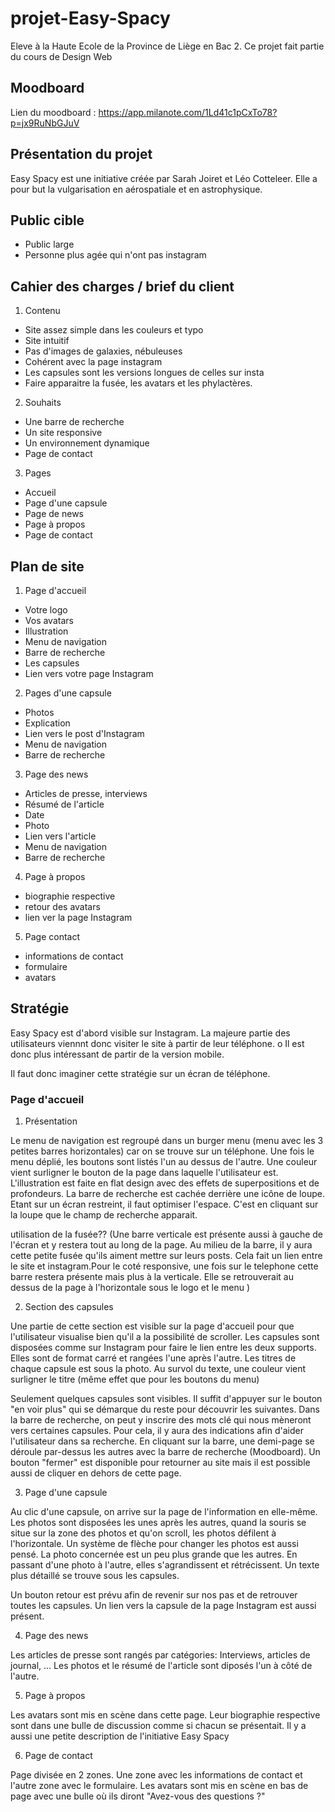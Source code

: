 # projet-Easy-Spacy
Eleve à la Haute Ecole de la Province de Liège en Bac 2. Ce projet fait partie du cours de Design Web

## Moodboard
Lien du moodboard : https://app.milanote.com/1Ld41c1pCxTo78?p=jx9RuNbGJuV

## Présentation du projet 
Easy Spacy est une initiative créée par Sarah Joiret et Léo Cotteleer.
Elle a pour but la vulgarisation en aérospatiale et en astrophysique.

## Public cible
* Public large
* Personne plus agée qui n'ont pas instagram

## Cahier des charges / brief du client

1. Contenu 

* Site assez simple dans les couleurs et typo
* Site intuitif
* Pas d'images de galaxies, nébuleuses
* Cohérent avec la page instagram
* Les capsules sont les versions longues de celles sur insta
* Faire apparaitre la fusée, les avatars et les phylactères.
   
2. Souhaits 

* Une barre de recherche
* Un site responsive
* Un environnement dynamique
* Page de contact 

3. Pages 

* Accueil
* Page d'une capsule
* Page de news
* Page à propos
* Page de contact 
   

## Plan de site 
1. Page d'accueil

* Votre logo
* Vos avatars
* Illustration
* Menu de navigation
* Barre de recherche
* Les capsules
* Lien vers votre page Instagram
        
2. Pages d'une capsule 

* Photos
* Explication
* Lien vers le post d'Instagram
* Menu de navigation
* Barre de recherche
    
3. Page des news    
 
* Articles de presse, interviews
* Résumé de l'article 
* Date 
* Photo 
* Lien vers l'article
* Menu de navigation
* Barre de recherche 
        
4. Page à propos

* biographie respective
* retour des avatars
* lien ver la page Instagram
        
5. Page contact

* informations de contact 
* formulaire
* avatars
        
## Stratégie 
Easy Spacy est d'abord visible sur Instagram. La majeure partie des utilisateurs viennnt donc visiter le site à partir de leur téléphone. o
Il est donc plus intéressant de partir de la version mobile.

Il faut donc imaginer cette stratégie sur un écran de téléphone.


### Page d'accueil 
   1. Présentation

Le menu de navigation est regroupé dans un burger menu (menu avec les 3 petites barres horizontales) car on se trouve sur un téléphone. 
Une fois le menu déplié, les boutons sont listés l'un au dessus de l'autre. Une couleur vient surligner le bouton de la page dans laquelle l'utilisateur est.
L'illustration est faite en flat design avec des effets de superpositions et de profondeurs.
La barre de recherche est cachée derrière une icône de loupe. Etant sur un écran restreint, il faut optimiser l'espace. C'est en cliquant sur la loupe que le champ de recherche apparait.

utilisation de la fusée?? 
(Une barre verticale est présente aussi à gauche de l'écran et y restera tout au long de la page. Au milieu de la barre, il y aura cette petite fusée qu'ils aiment mettre sur leurs posts. Cela fait un lien entre le site et instagram.Pour le coté responsive, une fois sur le telephone cette barre restera présente mais plus à la verticale. Elle se retrouverait au dessus de la page à l'horizontale sous le logo et le menu
)

   2. Section des capsules

Une partie de cette section est visible sur la page d'accueil pour que l'utilisateur visualise bien qu'il a la possibilité de scroller.
Les capsules sont disposées comme sur Instagram pour faire le lien entre les deux supports. Elles sont de format carré et rangées l'une après l'autre.
Les titres de chaque capsule est sous la photo. Au survol du texte, une couleur vient surligner le titre (même effet que pour les boutons du menu)

Seulement quelques capsules sont visibles. Il suffit d'appuyer sur le bouton "en voir plus" qui se démarque du reste pour découvrir les suivantes.
Dans la barre de recherche, on peut y inscrire des mots clé qui nous mèneront vers certaines capsules. Pour cela, il y aura des indications afin d'aider l'utilisateur dans sa recherche. 
En cliquant sur la barre, une demi-page se déroule par-dessus les autres avec la barre de recherche (Moodboard). Un bouton "fermer" est disponible pour retourner au site mais il est possible aussi de cliquer en dehors de cette page. 

   3. Page d'une capsule

Au clic d'une capsule, on arrive sur la page de l'information en elle-même. 
Les photos sont disposées les unes après les autres, quand la souris se situe sur la zone des photos et qu'on scroll, les photos défilent à l'horizontale.
Un système de flèche pour changer les photos est aussi pensé.
La photo concernée est un peu plus grande que les autres. En passant d'une photo à l'autre, elles s'agrandissent et rétrécissent.
Un texte plus détaillé se trouve sous les capsules.

Un bouton retour est prévu afin de revenir sur nos pas et de retrouver toutes les capsules. 
Un lien vers la capsule de la page Instagram est aussi présent. 

   4. Page des news

Les articles de presse sont rangés par catégories: Interviews, articles de journal, ...
Les photos et le résumé de l'article sont diposés l'un à côté de l'autre.   

   5. Page à propos

Les avatars sont mis en scène dans cette page. Leur biographie respective sont dans une bulle de discussion comme si chacun se présentait.
Il y a aussi une petite description de l'initiative Easy Spacy 

   6. Page de contact
   
Page divisée en 2 zones. Une zone avec les informations de contact et l'autre zone avec le formulaire.
Les avatars sont mis en scène en bas de page avec une bulle où ils diront "Avez-vous des questions ?"